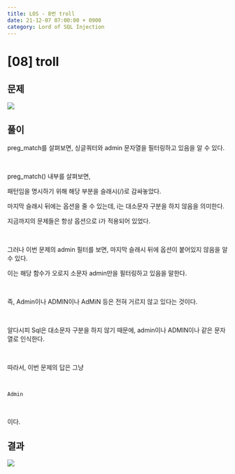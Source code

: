```yaml
---
title: LOS - 8번 troll
date: 21-12-07 07:00:00 + 0900
category: Lord of SQL Injection
---
```


# [08] troll

## 문제

<img  src="https://img1.daumcdn.net/thumb/R1280x0/?scode=mtistory2&fname=https%3A%2F%2Fblog.kakaocdn.net%2Fdn%2FHCbch%2FbtrniUKNlLO%2FDWX4UNhEnqbcdCEfBcFvz0%2Fimg.png">

## 풀이

preg_match를 살펴보면, 싱글쿼터와 admin 문자열을 필터링하고 있음을 알 수 있다.

<br>

preg_match() 내부를 살펴보면,

패턴임을 명시하기 위해 해당 부분을 슬래시(/)로 감싸놓았다.

마지막 슬래시 뒤에는 옵션을 줄 수 있는데, i는 대소문자 구분을 하지 않음을 의미한다.

지금까지의 문제들은 항상 옵션으로 i가 적용되어 있었다.

<br>

그러나 이번 문제의 admin 필터를 보면, 마지막 슬래시 뒤에 옵션이 붙어있지 않음을 알 수 있다.

이는 해당 함수가 오로지 소문자 admin만을 필터링하고 있음을 말한다.

<br>

즉, Admin이나 ADMIN이나 AdMiN 등은 전혀 거르지 않고 있다는 것이다.

<br>

알다시피 Sql은 대소문자 구분을 하지 않기 때문에, admin이나 ADMIN이나 같은 문자열로 인식한다.

<br>

따라서, 이번 문제의 답은 그냥

<br>

```
Admin
```

<br>

이다.

## 결과

<img  src="https://img1.daumcdn.net/thumb/R1280x0/?scode=mtistory2&fname=https%3A%2F%2Fblog.kakaocdn.net%2Fdn%2FT8aGN%2FbtrndIdwgyw%2FehtcSS79WvqUlN2lkhpvM1%2Fimg.png">